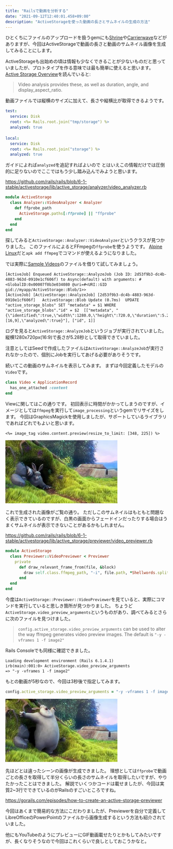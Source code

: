 ```yaml
---
title: "Railsで動画を分析する"
date: "2021-09-12T12:40:01.458+09:00"
description: "ActiveStorageを使った動画の長さとサムネイルの生成の方法"
---
```


ひとくちにファイルのアップロードを扱うgemにも[Shrine][shrine]や[Carrierwave][carrierwave]などがありますが、今回はActiveStorageで動画の長さと動画のサムネイル画像を生成してみることにします。

ActiveStorageも出始めの頃は情報も少なくできることが少ないものだと思っていましたが、プロトタイプを作る意味では最も簡単に使えると思います。
[Active Storage Overview][rails-guides]を読んでいると:

> Video analysis provides these, as well as duration, angle, and display_aspect_ratio.

動画ファイルでは縦横のサイズに加えて、長さや縦横比が取得できるようです。

```yaml
test:
  service: Disk
  root: <%= Rails.root.join("tmp/storage") %>
  analyzed: true

local:
  service: Disk
  root: <%= Rails.root.join("storage") %>
  analyzed: true
```

ガイドによれば`analyzed`を追記すればよいので
とはいえこの情報だけでは圧倒的に足りないのでここではもう少し踏み込んでみようと思います。

https://github.com/rails/rails/blob/6-1-stable/activestorage/lib/active_storage/analyzer/video_analyzer.rb

```ruby
module ActiveStorage
  class Analyzer::VideoAnalyzer < Analyzer
    def ffprobe_path
      ActiveStorage.paths[:ffprobe] || "ffprobe"
    end
  end
end
```

探してみると`ActiveStorage::Analyzer::VideoAnalyzer`というクラスが見つかりました。
このファイルによるとFFmpegの`ffprobe`を使うようです。
[Alpine Linux][alpine]だと`apk add ffmpeg`でコマンドが使えるようになりました。

では実際に[Sample Videos][sample-videos]のファイルを借りて試してみましょう。

    [ActiveJob] Enqueued ActiveStorage::AnalyzeJob (Job ID: 2d53f9b3-dc4b-4883-963d-0910e1cf606f) to Async(default) with arguments: #<GlobalID:0x00007f0b3e034080 @uri=#<URI::GID gid://myapp/ActiveStorage::Blob/1>>
    [ActiveJob] [ActiveStorage::AnalyzeJob] [2d53f9b3-dc4b-4883-963d-0910e1cf606f]   ActiveStorage::Blob Update (0.7ms)  UPDATE "active_storage_blobs" SET "metadata" = $1 WHERE "active_storage_blobs"."id" = $2  [["metadata", "{\"identified\":true,\"width\":1280.0,\"height\":720.0,\"duration\":5.28,\"display_aspect_ratio\":[16,9],\"analyzed\":true}"], ["id", 1]]

ログを見ると`ActiveStorage::AnalyzeJob`というジョブが実行されていました。
縦横1280x720px(16:9)で長さが5.28秒として取得できていました。

注意としてはSeedで作成したファイルは`ActiveStorage::AnalyzeJob`が実行されなかったので、個別にJobを実行してあげる必要がありそうです。

続いてこの動画のサムネイルを表示してみます。
まずは今回定義したモデルの`Video`です。

```ruby
class Video < ApplicationRecord
  has_one_attached :content
end
```

Viewに関してはこの通りです。
初回表示に時間がかかってしまうのですが、イメージとしては`ffmpeg`を実行して`image_processing`というgemでリサイズをします。
今回はGraphicsMagickを使用しましたが、サポートしているライブラリであればどれでもよいと思います。

```erb
<%= image_tag video.content.preview(resize_to_limit: [348, 225]) %>
```

![SampleVideo_1280x720_1mb](./SampleVideo_1280x720_1mb.jpg)

これで生成された画像がご覧の通り。
ただしこのサムネイルはもともと問題なく表示できているのですが、白黒の画面からフェードインだったりする場合はうまくサムネイルが表示できないことがあるかもしれません。

https://github.com/rails/rails/blob/6-1-stable/activestorage/lib/active_storage/previewer/video_previewer.rb

```ruby
module ActiveStorage
  class Previewer::VideoPreviewer < Previewer
    private
      def draw_relevant_frame_from(file, &block)
        draw self.class.ffmpeg_path, "-i", file.path, *Shellwords.split(ActiveStorage.video_preview_arguments), "-", &block
      end
  end
end
```

今度は`ActiveStorage::Previewer::VideoPreviewer`を見ていると、実際にコマンドを実行していると思しき箇所が見つかりました。
ちょうど`ActiveStorage.video_preview_arguments`というものがあり、調べてみるとさらに次のファイルを見つけました。

> `config.active_storage.video_preview_arguments` can be used to alter the way ffmpeg generates video preview images.
> The default is `"-y -vframes 1 -f image2"`

Rails Consoleでも同様に確認できました。

    Loading development environment (Rails 6.1.4.1)
    irb(main):001:0> ActiveStorage.video_preview_arguments
    => "-y -vframes 1 -f image2"

もとの動画が5秒なので、今回は3秒後で指定してみます。

```ruby
config.active_storage.video_preview_arguments = "-y -vframes 1 -f image2 -ss 3"
```

![SampleVideo_1280x720_1mb_2](./SampleVideo_1280x720_1mb_2.jpg)

先ほどとは違ったシーンの画像が生成できました。
理想としては`ffprobe`で動画ごとの長さを取得して半分くらいの長さのサムネイルを取得したいですが、やりたかったことはできました。
解説でいくつかコードは載せましたが、今回は実質2~3行でできているのがRailsのすごいところですね。

https://gorails.com/episodes/how-to-create-an-active-storage-previewer

今回はあくまで簡易的な方法にこだわりましたが、Previewerを自分で定義してLibreOfficeのPowerPointのファイルから画像生成するという方法も紹介されていました。

他にもYouTubeのようにプレビューにGIF動画載せたりとかもしてみたいですが、長くなりそうなので今回はこれくらいで良しとしておこうかなと。

[shrine]:        https://shrinerb.com/
[carrierwave]:   https://github.com/carrierwaveuploader/carrierwave
[rails-guides]:  https://guides.rubyonrails.org/v6.1/active_storage_overview.html#analyzing-files
[alpine]:        https://pkgs.alpinelinux.org/package/v3.3/main/x86/ffmpeg
[sample-videos]: https://sample-videos.com/
[config]:        https://github.com/lkott/rubyonrails/blob/6-1-stable/guides/source/configuring.md#configuring-active-record
